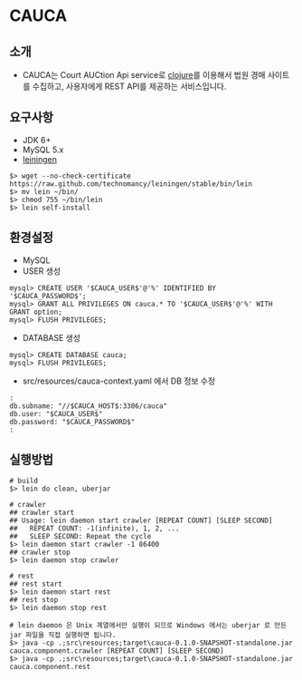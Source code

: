 # CAUCA

## 소개
* CAUCA는 Court AUCtion Api service로 [clojure](http://clojure.org)를 이용해서 법원 경매 사이트를 수집하고, 사용자에게 REST API를 제공하는 서비스입니다.

## 요구사항
* JDK 6+
* MySQL 5.x
* [leiningen](http://leiningen.org)

```
$> wget --no-check-certificate https://raw.github.com/technomancy/leiningen/stable/bin/lein
$> mv lein ~/bin/
$> chmod 755 ~/bin/lein
$> lein self-install
```

## 환경설정
* MySQL
 * USER 생성

```
mysql> CREATE USER '$CAUCA_USER$'@'%' IDENTIFIED BY '$CAUCA_PASSWORD$';
mysql> GRANT ALL PRIVILEGES ON cauca.* TO '$CAUCA_USER$'@'%' WITH GRANT option;
mysql> FLUSH PRIVILEGES;
```
 * DATABASE 생성

```
mysql> CREATE DATABASE cauca;
mysql> FLUSH PRIVILEGES;
```
* src/resources/cauca-context.yaml 에서 DB 정보 수정

```
:
db.subname: "//$CAUCA_HOST$:3306/cauca"
db.user: "$CAUCA_USER$"
db.password: "$CAUCA_PASSWORD$"
:
```

## 실행방법

```
# build
$> lein do clean, uberjar

# crawler
## crawler start
## Usage: lein daemon start crawler [REPEAT COUNT] [SLEEP SECOND]
##   REPEAT COUNT: -1(infinite), 1, 2, ...
##   SLEEP SECOND: Repeat the cycle
$> lein daemon start crawler -1 86400
## crawler stop
$> lein daemon stop crawler

# rest
## rest start
$> lein daemon start rest
## rest stop
$> lein daemon stop rest

# lein daemon 은 Unix 계열에서만 실행이 되므로 Windows 에서는 uberjar 로 만든 jar 파일을 직접 실행하면 됩니다. 
$> java -cp .;src\resources;target\cauca-0.1.0-SNAPSHOT-standalone.jar cauca.component.crawler [REPEAT COUNT] [SLEEP SECOND]
$> java -cp .;src\resources;target\cauca-0.1.0-SNAPSHOT-standalone.jar cauca.component.rest
```